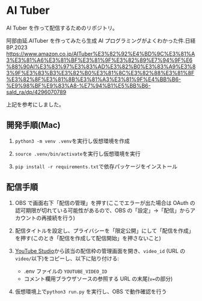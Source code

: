 # AI Tuber

AI Tuber を作って配信するためのリポジトリ。

阿部由延.AITuber を作ってみたら生成 AI プログラミングがよくわかった件.日経 BP.2023
https://www.amazon.co.jp/AITuber%E3%82%92%E4%BD%9C%E3%81%A3%E3%81%A6%E3%81%BF%E3%81%9F%E3%82%89%E7%94%9F%E6%88%90AI%E3%83%97%E3%83%AD%E3%82%B0%E3%83%A9%E3%83%9F%E3%83%B3%E3%82%B0%E3%81%8C%E3%82%88%E3%81%8F%E3%82%8F%E3%81%8B%E3%81%A3%E3%81%9F%E4%BB%B6-%E9%98%BF%E9%83%A8-%E7%94%B1%E5%BB%B6-sald_ra/dp/4296070789

上記を参考にしました。

## 開発手順(Mac)

1. `python3 -m venv .venv`を実行し仮想環境を作成

2. `source .venv/bin/activate`を実行し仮想環境を実行

3. `pip install -r requirements.txt`で依存パッケージをインストール

## 配信手順

1. OBS で画面右下「配信の管理」を押す(ここでエラーが出た場合は OAuth の認可期限が切れている可能性があるので、OBS の「設定」→「配信」からアカウントの再接続を行う)

2. 配信タイトルを設定し、プライバシーを「限定公開」にして「配信を作成」を押す(このとき「配信を作成して配信開始」を押さないこと)

3. [YouTube Studio](https://studio.youtube.com/channel/UCl7bYJTnpvbYebYCZ8wpMeA/videos/live?filter=%5B%5D&sort=%7B%22columnType%22%3A%22date%22%2C%22sortOrder%22%3A%22DESCENDING%22%7D)から該当の配信枠の管理画面を開き、`video_id` (URL の `video/`以下)をコピーし、以下に貼り付ける:

   - .env ファイルの `YOUTUBE_VIDEO_ID`
   - コメント欄用ブラウザソースの参照する URL の末尾(`v=`の部分)

4. 仮想環境上で`python3 run.py` を実行し、OBS で動作確認を行う
